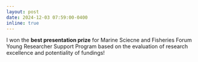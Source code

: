 ```yaml
---
layout: post
date: 2024-12-03 07:59:00-0400
inline: true
---
```


I won the __best presentation prize__ for Marine Sciecne and Fisheries Forum Young Researcher Support Program based on the evaluation of research excellence and potentiality of fundings!